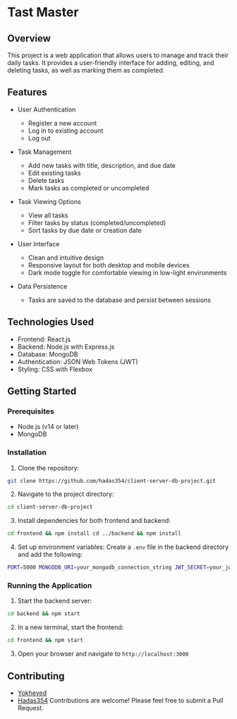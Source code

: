 # Tast Master

## Overview
This project is a web application that allows users to manage and track their daily tasks. It provides a user-friendly interface for adding, editing, and deleting tasks, as well as marking them as completed.

## Features
- User Authentication
  - Register a new account
  - Log in to existing account
  - Log out

- Task Management
  - Add new tasks with title, description, and due date
  - Edit existing tasks
  - Delete tasks
  - Mark tasks as completed or uncompleted

- Task Viewing Options
  - View all tasks
  - Filter tasks by status (completed/uncompleted)
  - Sort tasks by due date or creation date

- User Interface
  - Clean and intuitive design
  - Responsive layout for both desktop and mobile devices
  - Dark mode toggle for comfortable viewing in low-light environments

- Data Persistence
  - Tasks are saved to the database and persist between sessions


## Technologies Used
- Frontend: React.js
- Backend: Node.js with Express.js
- Database: MongoDB
- Authentication: JSON Web Tokens (JWT)
- Styling: CSS with Flexbox

## Getting Started

### Prerequisites
- Node.js (v14 or later)
- MongoDB

### Installation
1. Clone the repository:

```bash
git clone https://github.com/hadas354/client-server-db-project.git
```

2. Navigate to the project directory:

```bash
cd client-server-db-project
```

3. Install dependencies for both frontend and backend:

```bash
cd frontend && npm install cd ../backend && npm install
```

4. Set up environment variables:
Create a `.env` file in the backend directory and add the following:

```bash
PORT=5000 MONGODB_URI=your_mongodb_connection_string JWT_SECRET=your_jwt_secret
```


### Running the Application
1. Start the backend server:

```bash
cd backend && npm start
```

2. In a new terminal, start the frontend:

```bash
cd frontend && npm start
```

3. Open your browser and navigate to `http://localhost:3000`

## Contributing
- [Yokheved](https://github.com/yokheved)
- [Hadas354](https://github.com/hadas354)
Contributions are welcome! Please feel free to submit a Pull Request.